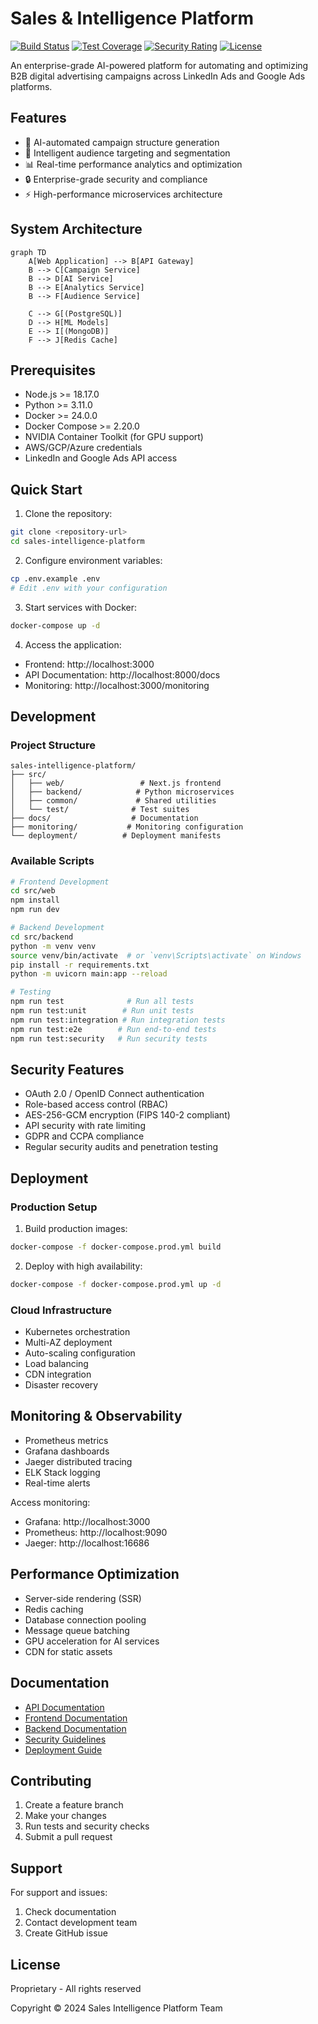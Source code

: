# Sales & Intelligence Platform

[![Build Status](https://img.shields.io/github/workflow/status/org/sales-intelligence-platform/main)](https://github.com/org/sales-intelligence-platform/actions)
[![Test Coverage](https://img.shields.io/codecov/c/github/org/sales-intelligence-platform)](https://codecov.io/gh/org/sales-intelligence-platform)
[![Security Rating](https://img.shields.io/sonar/security_rating/org_sales-intelligence-platform)](https://sonarcloud.io/dashboard?id=org_sales-intelligence-platform)
[![License](https://img.shields.io/badge/license-Proprietary-blue.svg)](LICENSE)

An enterprise-grade AI-powered platform for automating and optimizing B2B digital advertising campaigns across LinkedIn Ads and Google Ads platforms.

## Features

- 🤖 AI-automated campaign structure generation
- 🎯 Intelligent audience targeting and segmentation
- 📊 Real-time performance analytics and optimization
- 🔒 Enterprise-grade security and compliance
- ⚡ High-performance microservices architecture

## System Architecture

```mermaid
graph TD
    A[Web Application] --> B[API Gateway]
    B --> C[Campaign Service]
    B --> D[AI Service]
    B --> E[Analytics Service]
    B --> F[Audience Service]
    
    C --> G[(PostgreSQL)]
    D --> H[ML Models]
    E --> I[(MongoDB)]
    F --> J[Redis Cache]
```

## Prerequisites

- Node.js >= 18.17.0
- Python >= 3.11.0
- Docker >= 24.0.0
- Docker Compose >= 2.20.0
- NVIDIA Container Toolkit (for GPU support)
- AWS/GCP/Azure credentials
- LinkedIn and Google Ads API access

## Quick Start

1. Clone the repository:
```bash
git clone <repository-url>
cd sales-intelligence-platform
```

2. Configure environment variables:
```bash
cp .env.example .env
# Edit .env with your configuration
```

3. Start services with Docker:
```bash
docker-compose up -d
```

4. Access the application:
- Frontend: http://localhost:3000
- API Documentation: http://localhost:8000/docs
- Monitoring: http://localhost:3000/monitoring

## Development

### Project Structure
```
sales-intelligence-platform/
├── src/
│   ├── web/                 # Next.js frontend
│   ├── backend/            # Python microservices
│   ├── common/             # Shared utilities
│   └── test/              # Test suites
├── docs/                  # Documentation
├── monitoring/           # Monitoring configuration
└── deployment/          # Deployment manifests
```

### Available Scripts

```bash
# Frontend Development
cd src/web
npm install
npm run dev

# Backend Development
cd src/backend
python -m venv venv
source venv/bin/activate  # or `venv\Scripts\activate` on Windows
pip install -r requirements.txt
python -m uvicorn main:app --reload

# Testing
npm run test              # Run all tests
npm run test:unit        # Run unit tests
npm run test:integration # Run integration tests
npm run test:e2e        # Run end-to-end tests
npm run test:security   # Run security tests
```

## Security Features

- OAuth 2.0 / OpenID Connect authentication
- Role-based access control (RBAC)
- AES-256-GCM encryption (FIPS 140-2 compliant)
- API security with rate limiting
- GDPR and CCPA compliance
- Regular security audits and penetration testing

## Deployment

### Production Setup

1. Build production images:
```bash
docker-compose -f docker-compose.prod.yml build
```

2. Deploy with high availability:
```bash
docker-compose -f docker-compose.prod.yml up -d
```

### Cloud Infrastructure

- Kubernetes orchestration
- Multi-AZ deployment
- Auto-scaling configuration
- Load balancing
- CDN integration
- Disaster recovery

## Monitoring & Observability

- Prometheus metrics
- Grafana dashboards
- Jaeger distributed tracing
- ELK Stack logging
- Real-time alerts

Access monitoring:
- Grafana: http://localhost:3000
- Prometheus: http://localhost:9090
- Jaeger: http://localhost:16686

## Performance Optimization

- Server-side rendering (SSR)
- Redis caching
- Database connection pooling
- Message queue batching
- GPU acceleration for AI services
- CDN for static assets

## Documentation

- [API Documentation](docs/api/README.md)
- [Frontend Documentation](src/web/README.md)
- [Backend Documentation](src/backend/README.md)
- [Security Guidelines](docs/security/README.md)
- [Deployment Guide](docs/deployment/README.md)

## Contributing

1. Create a feature branch
2. Make your changes
3. Run tests and security checks
4. Submit a pull request

## Support

For support and issues:
1. Check documentation
2. Contact development team
3. Create GitHub issue

## License

Proprietary - All rights reserved

Copyright © 2024 Sales Intelligence Platform Team